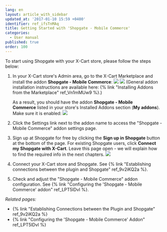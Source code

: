 ```yaml
---
lang: en
layout: article_with_sidebar
updated_at: '2017-01-10 15:59 +0400'
identifier: ref_ifsTnMAq
title: Getting Started with 'Shopgate - Mobile Commerce'
categories:
  - User manual
published: true
order: 100
---
```

To start using Shopgate with your X-Cart store, please follow the steps below:

1.  In your X-Cart store's Admin area, go to the X-Cart Marketplace and install the addon **Shopgate - Mobile Commerce**:
    ![]({{site.baseurl}}/attachments/7505733/7602826.png)
    ![]({{site.baseurl}}/attachments/7505733/7602827.png)
    (General addon installation instructions are available here: {% link "Installing Addons from the Marketplace" ref_Vn1mMUw9 %}.)

    As a result, you should have the addon **Shopgate - Mobile Commerce** listed in your store's Installed Addons section (**My addons**). 
    Make sure it is enabled:
    ![]({{site.baseurl}}/attachments/7505733/7602828.png)

2.  Click the Settings link next to the addon name to access the "Shopgate - Mobile Commerce" addon settings page.

3.  Sign up at Shopgate for free by clicking the **Sign up in Shopgate** button at the bottom of the page. For existing Shopgate users, click **Connect my Shopgate with X-Cart**. Leave this page open - we will explain how to find the required info in the next chapters.
    ![]({{site.baseurl}}/attachments/7505733/7602829.png)

4.  Connect your X-Cart store and Shopgate. See {% link "Establishing connections between the plugin and Shopgate" ref_9v2iKQ2a %}.

5.  Check and adjust the "Shopgate - Mobile Commerce" addon configuration. See {% link "Configuring the 'Shopgate - Mobile Commerce' addon" ref_LPT5lDvl %}.

_Related pages:_

*   {% link "Establishing Connections between the Plugin and Shopgate" ref_9v2iKQ2a %}
*   {% link "Configuring the 'Shopgate - Mobile Commerce' Addon" ref_LPT5lDvl %}

